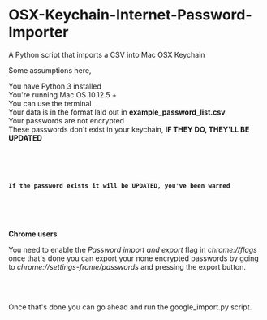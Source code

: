 # OSX-Keychain-Internet-Password-Importer
A Python script that imports a CSV into Mac OSX Keychain

Some assumptions here,

You have Python 3 installed<br>
You're running Mac OS 10.12.5 +<br>
You can use the terminal<br>
Your data is in the format laid out in **example_password_list.csv**<br>
Your passwords are not encrypted<br>
These passwords don't exist in your keychain, **IF THEY DO, THEY'LL BE UPDATED**

<Br><br><br>

**`If the password exists it will be UPDATED, you've been warned`**


<br><br><br>

**Chrome users**

You need to enable the _Password import and export_ flag in _chrome://flags_ once that's done you can export your none encrypted passwords by going to _chrome://settings-frame/passwords_ and pressing the export button.

<br><br>

Once that's done you can go ahead and run the google_import.py script.